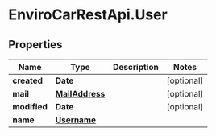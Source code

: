 # EnviroCarRestApi.User

## Properties
Name | Type | Description | Notes
------------ | ------------- | ------------- | -------------
**created** | **Date** |  | [optional] 
**mail** | [**MailAddress**](MailAddress.md) |  | [optional] 
**modified** | **Date** |  | [optional] 
**name** | [**Username**](Username.md) |  | 
